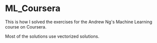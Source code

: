 # ML_Coursera

This is how I solved the exercises for the Andrew Ng's Machine Learning course on Coursera.

Most of the solutions use vectorized solutions.

